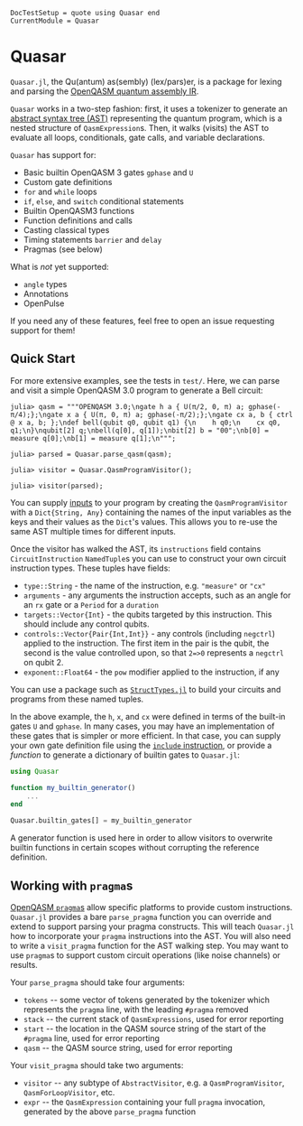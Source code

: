 ```@meta
DocTestSetup = quote using Quasar end
CurrentModule = Quasar
```

# Quasar

`Quasar.jl`, the Qu(antum) as(sembly) (lex/pars)er, is a package for lexing and parsing the [OpenQASM quantum assembly IR](https://openqasm.com/).

`Quasar` works in a two-step fashion: first, it uses a tokenizer to generate an [abstract syntax tree (AST)](https://en.wikipedia.org/wiki/Abstract_syntax_tree) representing the
quantum program, which is a nested structure of `QasmExpression`s.
Then, it walks (visits) the AST to evaluate all loops, conditionals, gate calls, and variable declarations.

`Quasar` has support for:

- Basic builtin OpenQASM 3 gates `gphase` and `U`
- Custom gate definitions
- `for` and `while` loops
- `if`, `else`, and `switch` conditional statements
- Builtin OpenQASM3 functions
- Function definitions and calls
- Casting classical types
- Timing statements `barrier` and `delay`
- Pragmas (see below)

What is *not* yet supported:
- `angle` types
- Annotations
- OpenPulse

If you need any of these features, feel free to open an issue requesting support for them!

## Quick Start

For more extensive examples, see the tests in `test/`. Here, we can parse and visit a simple OpenQASM 3.0 program to generate a Bell circuit:

```jldoctest
julia> qasm = """OPENQASM 3.0;\ngate h a { U(π/2, 0, π) a; gphase(-π/4);};\ngate x a { U(π, 0, π) a; gphase(-π/2);};\ngate cx a, b { ctrl @ x a, b; };\ndef bell(qubit q0, qubit q1) {\n    h q0;\n    cx q0, q1;\n}\nqubit[2] q;\nbell(q[0], q[1]);\nbit[2] b = "00";\nb[0] = measure q[0];\nb[1] = measure q[1];\n""";

julia> parsed = Quasar.parse_qasm(qasm);

julia> visitor = Quasar.QasmProgramVisitor();

julia> visitor(parsed);
```

You can supply [inputs](https://openqasm.com/language/directives.html#input-output) to your program
by creating the `QasmProgramVisitor` with a `Dict{String, Any}` containing the names of the input variables
as the keys and their values as the `Dict`'s values. This allows you to re-use the same AST multiple times
for different inputs.

Once the visitor has walked the AST, its `instructions` field contains `CircuitInstruction` `NamedTuple`s you can
use to construct your own circuit instruction types. These tuples have fields:

- `type::String` - the name of the instruction, e.g. `"measure"` or `"cx"`
- `arguments` - any arguments the instruction accepts, such as an angle for an `rx` gate or a `Period` for a `duration` 
- `targets::Vector{Int}` - the qubits targeted by this instruction. This should include any control qubits. 
- `controls::Vector{Pair{Int,Int}}` - any controls (including `negctrl`) applied to the instruction. The first item in the pair is the qubit, the second is the value controlled upon, so that `2=>0` represents a `negctrl` on qubit 2.
- `exponent::Float64` - the `pow` modifier applied to the instruction, if any

You can use a package such as [`StructTypes.jl`](https://github.com/JuliaData/StructTypes.jl) to build your circuits and programs from these named tuples.

In the above example, the `h`, `x`, and `cx` were defined in terms of the built-in gates `U` and `gphase`. In many cases, you may have an implementation of these
gates that is simpler or more efficient. In that case, you can supply your own gate definition file using the [`include` instruction](https://openqasm.com/language/comments.html#included-files), or provide a *function* to generate a dictionary of builtin gates to `Quasar.jl`:

```julia
using Quasar

function my_builtin_generator()
    ...
end

Quasar.builtin_gates[] = my_builtin_generator 
```

A generator function is used here in order to allow visitors to overwrite builtin functions in certain scopes without corrupting the reference definition.

## Working with `pragma`s

[OpenQASM `pragma`s](https://openqasm.com/language/directives.html#pragmas) allow specific platforms to provide custom instructions.
`Quasar.jl` provides a bare `parse_pragma` function you can override and extend to support parsing your pragma constructs. This will
teach `Quasar.jl` how to incorporate your `pragma` instructions into the AST. You will also need to write a `visit_pragma` function
for the AST walking step. You may want to use `pragma`s to support custom circuit operations (like noise channels) or results. 

Your `parse_pragma` should take four arguments:
- `tokens` -- some vector of tokens generated by the tokenizer which represents the `pragma` line, with the leading `#pragma` removed
- `stack` -- the current stack of `QasmExpressions`, used for error reporting
- `start` -- the location in the QASM source string of the start of the `#pragma` line, used for error reporting
- `qasm` -- the QASM source string, used for error reporting

Your `visit_pragma` should take two arguments:
- `visitor` -- any subtype of `AbstractVisitor`, e.g. a `QasmProgramVisitor`, `QasmForLoopVisitor`, etc.
- `expr` -- the `QasmExpression` containing your full `pragma` invocation, generated by the above `parse_pragma` function

